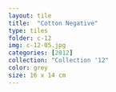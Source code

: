 ```yaml
---
layout: tile
title:  "Cotton Negative"
type: tiles
folder: c-12
img: c-12-05.jpg
categories: [2012]
collection: "Collection '12"
color: grey
size: 16 x 14 cm
---
```



